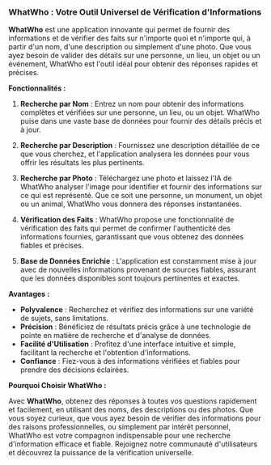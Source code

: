 ### WhatWho : Votre Outil Universel de Vérification d'Informations

**WhatWho** est une application innovante qui permet de fournir des informations et de vérifier des faits sur n'importe quoi et n'importe qui, à partir d'un nom, d'une description ou simplement d'une photo. Que vous ayez besoin de valider des détails sur une personne, un lieu, un objet ou un événement, WhatWho est l'outil idéal pour obtenir des réponses rapides et précises.

**Fonctionnalités :**

1. **Recherche par Nom** : Entrez un nom pour obtenir des informations complètes et vérifiées sur une personne, un lieu, ou un objet. WhatWho puise dans une vaste base de données pour fournir des détails précis et à jour.

2. **Recherche par Description** : Fournissez une description détaillée de ce que vous cherchez, et l'application analysera les données pour vous offrir les résultats les plus pertinents. 

3. **Recherche par Photo** : Téléchargez une photo et laissez l'IA de WhatWho analyser l'image pour identifier et fournir des informations sur ce qui est représenté. Que ce soit une personne, un monument, un objet ou un animal, WhatWho vous donnera des réponses instantanées.

4. **Vérification des Faits** : WhatWho propose une fonctionnalité de vérification des faits qui permet de confirmer l'authenticité des informations fournies, garantissant que vous obtenez des données fiables et précises.

5. **Base de Données Enrichie** : L'application est constamment mise à jour avec de nouvelles informations provenant de sources fiables, assurant que les données disponibles sont toujours pertinentes et exactes.

**Avantages :**

- **Polyvalence** : Recherchez et vérifiez des informations sur une variété de sujets, sans limitations.
- **Précision** : Bénéficiez de résultats précis grâce à une technologie de pointe en matière de recherche et d'analyse de données.
- **Facilité d'Utilisation** : Profitez d'une interface intuitive et simple, facilitant la recherche et l'obtention d'informations.
- **Confiance** : Fiez-vous à des informations vérifiées et fiables pour prendre des décisions éclairées.

**Pourquoi Choisir WhatWho :**

Avec **WhatWho**, obtenez des réponses à toutes vos questions rapidement et facilement, en utilisant des noms, des descriptions ou des photos. Que vous soyez curieux, que vous ayez besoin de vérifier des informations pour des raisons professionnelles, ou simplement par intérêt personnel, WhatWho est votre compagnon indispensable pour une recherche d'information efficace et fiable. Rejoignez notre communauté d'utilisateurs et découvrez la puissance de la vérification universelle.
